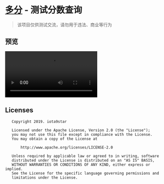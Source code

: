 # [多分](http://www.doofen.com/idoofen/) - 测试分数查询 
> 该项目仅供测试交流，请勿用于违法、商业等行为  

## 预览  
![预览](art/screencast.webm)

## Licenses
```
   Copyright 2019. iota9star

   Licensed under the Apache License, Version 2.0 (the "License");
   you may not use this file except in compliance with the License.
   You may obtain a copy of the License at

       http://www.apache.org/licenses/LICENSE-2.0

   Unless required by applicable law or agreed to in writing, software
   distributed under the License is distributed on an "AS IS" BASIS,
   WITHOUT WARRANTIES OR CONDITIONS OF ANY KIND, either express or implied.
   See the License for the specific language governing permissions and
   limitations under the License.
```
